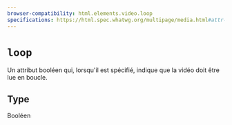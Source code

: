 ```yaml
---
browser-compatibility: html.elements.video.loop
specifications: https://html.spec.whatwg.org/multipage/media.html#attr-media-loop
---
```


# `loop`

Un attribut booléen qui, lorsqu'il est spécifié, indique que la vidéo doit être lue en boucle.

## Type

Booléen
